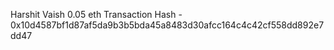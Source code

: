 Harshit Vaish 
0.05 eth
Transaction Hash - 0x10d4587bf1d87af5da9b3b5bda45a8483d30afcc164c4c42cf558dd892e7dd47